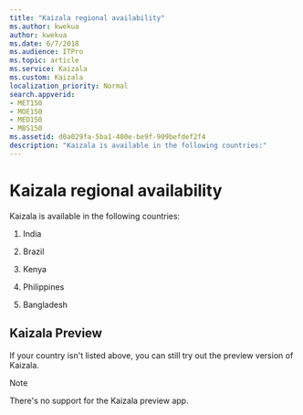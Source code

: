 ```yaml
---
title: "Kaizala regional availability"
ms.author: kwekua
author: kwekua
ms.date: 6/7/2018
ms.audience: ITPro
ms.topic: article
ms.service: Kaizala
ms.custom: Kaizala
localization_priority: Normal
search.appverid:
- MET150
- MOE150
- MED150
- MBS150
ms.assetid: d0a029fa-5ba1-400e-be9f-909befdef2f4
description: "Kaizala is available in the following countries:"
---
```


# Kaizala regional availability

Kaizala is available in the following countries:
  
1. India
    
2. Brazil
    
3. Kenya
    
4. Philippines
    
5. Bangladesh
    
## Kaizala Preview

If your country isn't listed above, you can still try out the preview version of Kaizala.
  
> [!NOTE]
> There's no support for the Kaizala preview app. 
  

